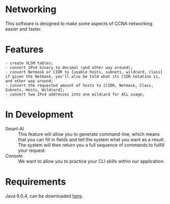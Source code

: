 # Networking
This software is designed to make some aspects of CCNA networking easier and faster.

# Features
	- create VLSM tables;
	- convert IPv4 binary to decimal (and other way around);
	- convert Netmask or CIDR to [usable hosts, subnets, wildcard, class] if given the Netmask, you'll also be told what its CIDR notation is, and other way around;
	- convert the requested amount of hosts to [CIDR, Netmask, Class, Subnets, Hosts, Wildcard];
	- convert two IPv4 addresses into one wildcard for ACL usage;
	
# In Development
<dl>
	<dt>Smart-AI</dt>
	<dd>This feature will allow you to generate command-line, which means that you can fill in fields and tell the system what you want as a result. The system will then return you a full sequence of commands to fulfill your request.</dd>
	<dt>Console</dt>
	<dd>We want to allow you to practice your CLI skills within our application.</dd>
</dl>

# Requirements
Java 9.0.4, can be downloaded [here](http://www.oracle.com/technetwork/java/javase/downloads/jre9-downloads-3848532.html).